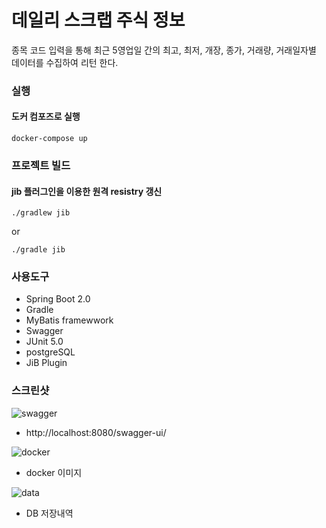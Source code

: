 # 데일리 스크랩 주식 정보
종목 코드 입력을 통해 최근 5영업일 간의 최고, 최저, 개장, 종가, 거래량, 거래일자별 데이터를 수집하여 리턴 한다.

### 실행
#### 도커 컴포즈로 실행

    docker-compose up

### 프로젝트 빌드
#### jib 플러그인을 이용한 원격 resistry 갱신

    ./gradlew jib
or

    ./gradle jib



### 사용도구
- Spring Boot 2.0
- Gradle
- MyBatis framewwork
- Swagger
- JUnit 5.0
- postgreSQL
- JiB Plugin

### 스크린샷
![swagger](https://user-images.githubusercontent.com/11978687/202740337-db2479bf-6758-4c67-a167-8e304baebd89.png)
- http://localhost:8080/swagger-ui/

![docker](https://user-images.githubusercontent.com/11978687/202834338-531ded68-fb98-43d0-ae4e-ede76b157c77.jpg)
- docker 이미지

![data](https://user-images.githubusercontent.com/11978687/202740329-fe12bed3-6035-421a-976b-cb1b70b062ac.png)
- DB 저장내역